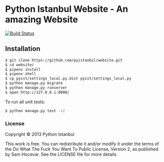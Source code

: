 # Python Istanbul Website - An amazing Website

[![Build Status](https://travis-ci.org/pyistanbul/website.png?branch=master)](https://travis-ci.org/pyistanbul/website)

## Installation

```sh
$ git clone https://github.com/pyistanbul/website.git
$ cd website/
$ pipenv install
$ pipenv shell
$ cp pyist/settings_local.py.dist pyist/settings_local.py
$ python manage.py migrate
$ python manage.py runserver
$ open http://127.0.0.1:8000/
```

To run all unit tests:

```sh
$ python manage.py test -v2
```

### License

Copyright © 2013 Python Istanbul

This work is free. You can redistribute it and/or modify it under the
terms of the Do What The Fuck You Want To Public License, Version 2,
as published by Sam Hocevar. See the LICENSE file for more details.
